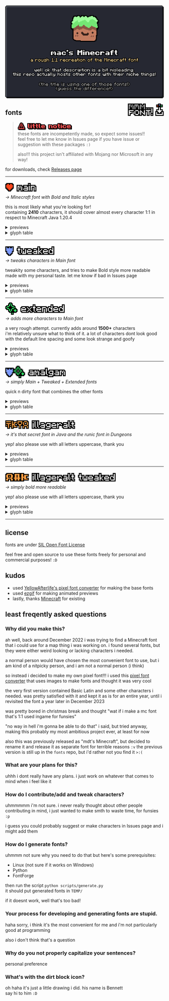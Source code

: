 <p align="center">
	<img src="./GITHUB/header.png" alt="mac's Minecraft">
</p>

<img align="right" src="./GITHUB/mmm... font!.png">

## fonts
> ![⚠️ little notice](./GITHUB/little%20notice.png)
> <br>
> these fonts are incompetently made, so expect some issues!!
><br>
> feel free to let me know in Issues page if you have issue or suggestion with these packages `:)`
>
> also!!! this project isn't affiliated with Mojang nor Microsoft in any way!

for downloads, check [Releases page](https://github.com/macimas-fonts/macsMinecraft/releases)


<hr>

![main](./GITHUB/header/Main.png)
<br>
*→ Minecraft font with Bold and Italic styles*

this is most likely what you're looking for!
<br>
containing **2410** characters, it should cover almost every character 1:1 in respect to Minecraft Java 1.20.4

<details>
	<summary>previews</summary>
	some sample texts
	<br>
	<img src="./GITHUB/preview/main_1.png">
	<hr>
	Bold and Italic styles, with Bold being strange as ever
	<br>
	<img src="./GITHUB/preview/main_2.gif">
	<hr>
	a boring little story
	<br>
	<img src="./GITHUB/preview/main_3.png">
	<hr>
	some goofy thing i wrote for some odd reason
	<br>
	<img src="./GITHUB/preview/main_4.png">
</details>

<details>
	<summary>glyph table</summary>
	Regular
	<br>
	<img src="./fonts/Main/Regular.png">
	<br>
	Bold
	<br>
	<img src="./fonts/Main/Bold.png">
</details>

<hr>

![](./GITHUB/header/Tweaked.png)
<br>
*→ tweaks characters in Main font*

tweakity some characters, and tries to make Bold style more readable
<br>
made with my personal taste. let me know if bad in Issues page

<details>
	<summary>previews</summary>
	tweaks some things with no regard if it's actually any better!!!
	<br>
	<img src="./GITHUB/preview/tweaked_1.gif">
	<hr>
	bold style should be more readable
	<br>
	<img src="./GITHUB/preview/tweaked_2.gif">
	<hr>
	some characters will not be bolden in bold style, for reasons!
	<br>
	<img src="./GITHUB/preview/tweaked_3.gif">
</details>

<details>
	<summary>glyph table</summary>
	Regular
	<br>
	<img src="./fonts/Tweaked/Regular.png">
	<br>
	Bold
	<br>
	<img src="./fonts/Tweaked/Bold.png">
</details>

<hr>

![](./GITHUB/header/Extended.png)
<br>
*→ adds more characters to Main font*

a very rough attempt. currently adds around **1500+** characters
<br>
i'm relatively unsure what to think of it. a lot of characters dont look good with the default line spacing and some look strange and goofy

<details>
	<summary>previews</summary>
	a little arrowy and sparkly preview, with (most likely) bonked Shavian sentence
	<br>
	<img src="./GITHUB/preview/extended_1.png">
	<br>
	please note that some characters aren't built properly due to the converter i use. it does provide a fix but filesize triples and im too stubborn, so yeah. i dont realy care for now since you probably dont really need to use these fonts anyway
	<br>
	<img src="./GITHUB/preview/extended_2.png">
	<br>
	an attempt to do emoticons
	<br>
	<img src="./GITHUB/preview/extended_3.png">
</details>

<details>
	<summary>glyph table</summary>
	Regular
	<br>
	<img src="./fonts/Extended/Regular.png">
	<br>
	Bold
	<br>
	<img src="./fonts/Extended/Bold.png">
</details>

<hr>

![](./GITHUB/header/Amalgam.png)
<br>
*→ simply Main + Tweaked + Extended fonts*

quick n dirty font that combines the other fonts

<details>
	<summary>previews</summary>
	refer to their dedicated sections
</details>

<details>
	<summary>glyph table</summary>
	Bold
	<br>
	<img src="./fonts/Amalgam/Bold.png">
</details>

<hr>

![](./GITHUB/header/Illageralt.png)
<br>
*→ it's that secret font in Java and the runic font in Dungeons*

yep! also please use with all letters uppercase, thank you

<details>
	<summary>previews</summary>
	the font, with Main font for comparison
	<br>
	<img src="./GITHUB/preview/illageralt_1.gif">
</details>

<details>
	<summary>glyph table</summary>
	Regular
	<br>
	<img src="./fonts/Illageralt/Regular.png">
	<br>
	Bold
	<br>
	<img src="./fonts/Illageralt/Bold.png">
</details>

<hr>

![](./GITHUB/header/IllageraltTweaked.png)
<br>
*→ simply bold more readable*

yep! also please use with all letters uppercase, thank you

<details>
	<summary>previews</summary>
	Bold is most likely more readable, maybe
	<br>
	<img src="./GITHUB/preview/illageralt_tweaked_1.gif">
</details>

<details>
	<summary>glyph table</summary>
	Bold
	<br>
	<img src="./fonts/Illageralt Tweaked/Bold.png">
</details>

<hr>


## license
fonts are under [SIL Open Font License](./LICENSE)

feel free and open source to use these fonts freely for personal and commercial purposes! `:D`


## kudos
- used [YellowAfterlife's pixel font converter](https://yal.cc/r/20/pixelfont) for making the base fonts
- used [ezgif](https://ezgif.com) for making animated previews
- lastly, thanks [Minecraft](https://www.minecraft.net) for existing

## least freqently asked questions

### Why did you make this?
ah well, back around December 2022 i was trying to find a Minecraft font that i could use for a map thing i was working on. i found several fonts, but they were either weird looking or lacking characters i needed.

a normal person would have chosen the most convenient font to use, but i am kind of a nitpicky person, and i am not a normal person (i think)

so instead i decided to make my own pixel font!!! i used this [pixel font converter](https://yal.cc/r/20/pixelfont/) that uses images to make fonts and thought it was very cool

the very first version contained Basic Latin and some other characters i needed. was pretty satisfied with it and kept it as is for an entire year, until i revisited the font a year later in December 2023

was pretty bored in christmas break and thought "wat if i make a mc font that's 1:1 used ingame for funsies"

"no way in hell i'm gonna be able to do that" i said, but tried anyway, making this probably my most ambitious project ever, at least for now

also this was previously released as "mdt's Minecraft", but decided to rename it and release it as separate font for terrible reasons `:v` the previous version is still up in the `fonts` repo, but i'd rather not you find it `>:(`


### What are your plans for this?
uhhh i dont really have any plans. i just work on whatever that comes to mind when i feel like it


### How do I contribute/add and tweak characters?
uhmmmmm i'm not sure. i never really thought about other people contributing in mind, i just wanted to make smth to waste time, for funsies `:p`

i guess you could probably suggest or make characters in Issues page and i might add them


### How do I generate fonts?
uhmmm not sure why you need to do that but here's some prerequisites:

- Linux (not sure if it works on Windows)
- Python
- FontForge 

then run the script `python scripts/generate.py`
<br>
it should put generated fonts in `TEMP/`

if it doesnt work, well that's too bad!


### Your process for developing and generating fonts are stupid.
haha sorry, i think it's the most convenient for me and i'm not particularly good at programming

also i don't think that's a question


### Why do you not properly capitalize your sentences?
personal preference


### What's with the dirt block icon?
oh haha it's just a little drawing i did. his name is Bennett
<br>
say hi to him `:D`
